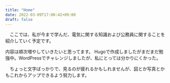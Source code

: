 ```yaml
---
title: "Home"
date: 2022-03-09T17:00:42+09:00
draft: false
---
```


　ここでは、私が今まで学んだ、電気に関する知識および公務員に関することを紹介していく予定です。

内容は順次増やしていきたいと思ってます。
Hugoで作成しましたがまだまだ勉強中。WordPressでチャレンジしましたが、私にとっては分かりにくかった。

　ちょっと文字ばっかりで、見るのが疲れるかもしれませんが、図とか写真とかもこれからアップできるよう努力します。